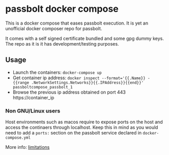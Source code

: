 # passbolt docker compose

This is a docker compose that eases passbolt execution.
It is yet an unofficial docker composer repo for passbolt.

It comes with a self signed certificate bundled and some gpg dummy keys.
The repo as it is it has development/testing purposes.

## Usage

* Launch the containers: ```docker-compose up```
* Get container ip address: ```docker inspect --format='{{.Name}} - {{range .NetworkSettings.Networks}}{{.IPAddress}}{{end}}' passboltcompose_passbolt_1```
* Browse the previous ip address obtained on port 443 https://container_ip

### Non GNU/Linux users

Host environments such as macos require to expose ports on the host and access the continaers through localhost.
Keep this in mind as you would need to add a ```ports:``` section on the passbolt service declared in ```docker-compose.yml```

More info: [limitations](https://docs.docker.com/docker-for-mac/networking/#known-limitations-use-cases-and-workarounds)

